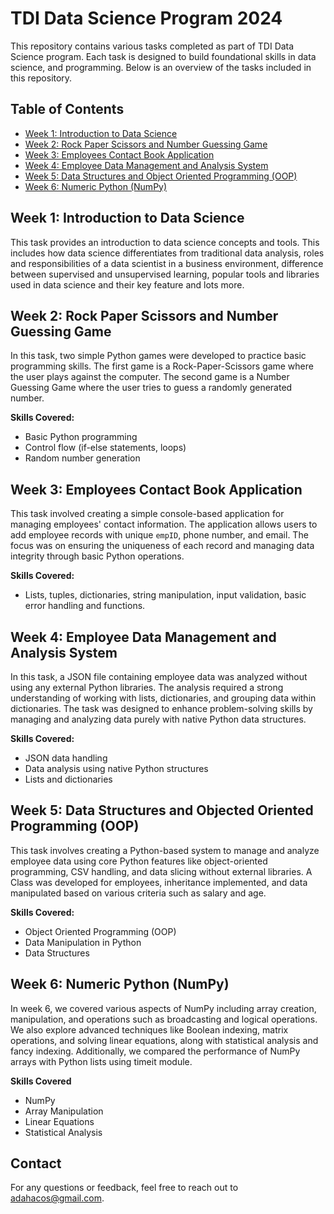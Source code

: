 # TDI Data Science Program 2024

This repository contains various tasks completed as part of TDI Data Science program. Each task is designed to build foundational skills in data science, and programming. Below is an overview of the tasks included in this repository.

## Table of Contents
- [Week 1: Introduction to Data Science](#week-1-introduction-to-data-science)
- [Week 2: Rock Paper Scissors and Number Guessing Game](#week-2-rock-paper-scissors-and-number-guessing-game)
- [Week 3: Employees Contact Book Application](#week-3-employees-contact-book-application)
- [Week 4: Employee Data Management and Analysis System](#week-4-employee-data-management-and-analysis-system)
- [Week 5: Data Structures and Object Oriented Programming (OOP)](#week-5-data-structures-and-object-oriented-programming-oop)
- [Week 6: Numeric Python (NumPy)](#week-5-numeric-python-numpy)


## Week 1: Introduction to Data Science

This task provides an introduction to data science concepts and tools. This includes how data science differentiates from traditional data analysis, roles and responsibilities of a data scientist in a business environment, difference between supervised and unsupervised learning, popular tools and libraries used in data science and their key feature and lots more.

## Week 2: Rock Paper Scissors and Number Guessing Game
 
In this task, two simple Python games were developed to practice basic programming skills. The first game is a Rock-Paper-Scissors game where the user plays against the computer. The second game is a Number Guessing Game where the user tries to guess a randomly generated number.

**Skills Covered:**
- Basic Python programming
- Control flow (if-else statements, loops)
- Random number generation

## Week 3: Employees Contact Book Application

This task involved creating a simple console-based application for managing employees' contact information. The application allows users to add employee records with unique `empID`, phone number, and email. The focus was on ensuring the uniqueness of each record and managing data integrity through basic Python operations.

**Skills Covered:**
- Lists, tuples, dictionaries, string manipulation, input validation, basic error handling and functions.

## Week 4: Employee Data Management and Analysis System

In this task, a JSON file containing employee data was analyzed without using any external Python libraries. The analysis required a strong understanding of working with lists, dictionaries, and grouping data within dictionaries. The task was designed to enhance problem-solving skills by managing and analyzing data purely with native Python data structures.

**Skills Covered:**
- JSON data handling
- Data analysis using native Python structures
- Lists and dictionaries

## Week 5: Data Structures and Objected Oriented Programming (OOP)
This task involves creating a Python-based system to manage and analyze employee data using core Python features like object-oriented programming, CSV handling, and data slicing without external libraries. A Class was developed for employees, inheritance implemented, and data manipulated based on various criteria such as salary and age.

**Skills Covered:**
- Object Oriented Programming (OOP)
- Data Manipulation in Python
- Data Structures

## Week 6: Numeric Python (NumPy)
In week 6, we covered various aspects of NumPy including array creation, manipulation, and operations such as broadcasting and logical operations. 
We also explore advanced techniques like Boolean indexing, matrix operations, and solving linear equations, along with statistical analysis and fancy indexing. 
Additionally, we compared the performance of NumPy arrays with Python lists using timeit module.

**Skills Covered**
- NumPy
- Array Manipulation
- Linear Equations
- Statistical Analysis


## Contact
For any questions or feedback, feel free to reach out to [adahacos@gmail.com](mailto:adahacos@gmail.com).
